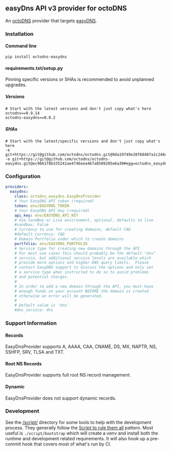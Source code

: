 ## easyDns API v3 provider for octoDNS

An [octoDNS](https://github.com/octodns/octodns/) provider that targets [easyDNS](https://easydns.com/).

### Installation

#### Command line

```
pip install octodns-easydns
```

#### requirements.txt/setup.py

Pinning specific versions or SHAs is recommended to avoid unplanned upgrades.

##### Versions

```
# Start with the latest versions and don't just copy what's here
octodns==0.9.14
octodns-easydns==0.0.2
```

##### SHAs

```
# Start with the latest/specific versions and don't just copy what's here
-e git+https://git@github.com/octodns/octodns.git@9da19749e28f68407a1c246dfdf65663cdc1c422#egg=octodns
-e git+https://git@github.com/octodns/octodns-easydns.git@ec9661f8b335241ae4746eea467a8509205e6a30#egg=octodns_easydns
```

### Configuration

```yaml
providers:
  easydns:
    class: octodns_easydns.EasyDnsProvider
    # Your EasyDNS API token (required)
    token: env/EASYDNS_TOKEN
    # Your EasyDNS API Key (required)
    api_key: env/EASYDNS_API_KEY
    # Use SandBox or Live environment, optional, defaults to live
    #sandbox: False
    # Currency to use for creating domains, default CAD
    #default_currency: CAD
    # Domain Portfolio under which to create domains
    portfolio: env/EASYDNS_PORTFOLIO
    # Service type for creating new domains through the API
    # For most use cases this should probably be the default "dns"
    # service, but additional service levels are available which
    # provide more options and higher DNS query limits.  Please
    # contact EasyDNS support to discuss the options and only set
    # a service type when instructed to do so to avoid problems
    # and potential charges.
    #
    # In order to add a new domain through the API, you must have
    # enough funds on your account BEFORE the domain is created
    # otherwise an error will be generated.
    #
    # Default value is 'dns'
    #dns_service: dns
```

### Support Information

#### Records

EasyDnsProvider supports A, AAAA, CAA, CNAME, DS, MX, NAPTR, NS, SSHFP, SRV, TLSA and TXT.

#### Root NS Records

EasyDnsProvider supports full root NS record management.

#### Dynamic

EasyDnsProvider does not support dynamic records.

### Development

See the [/script/](/script/) directory for some tools to help with the development process. They generally follow the [Script to rule them all](https://github.com/github/scripts-to-rule-them-all) pattern. Most useful is `./script/bootstrap` which will create a venv and install both the runtime and development related requirements. It will also hook up a pre-commit hook that covers most of what's run by CI.
